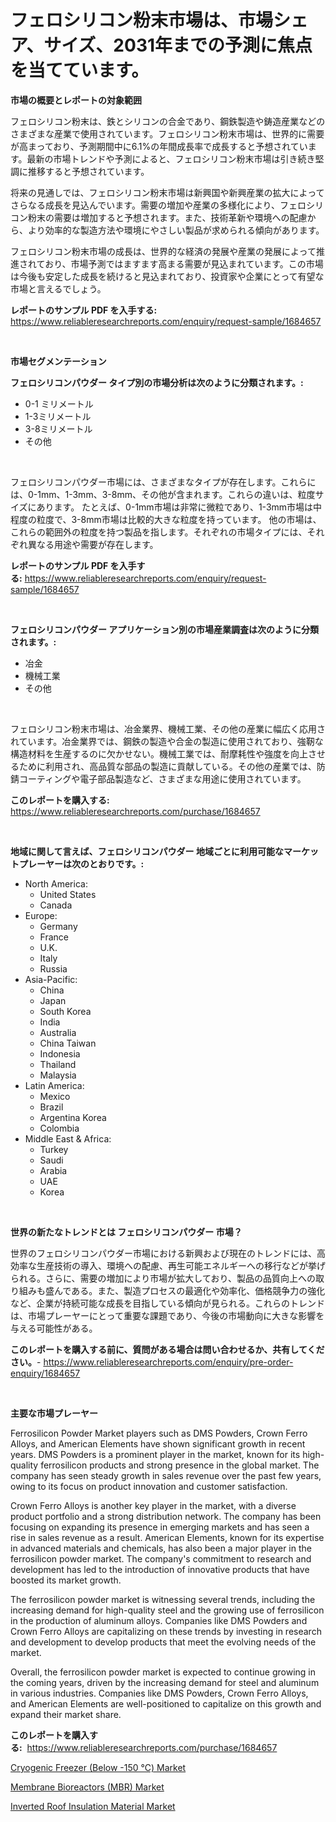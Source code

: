 <p><h1>フェロシリコン粉末市場は、市場シェア、サイズ、2031年までの予測に焦点を当てています。</h1></p><p><strong>市場の概要とレポートの対象範囲</strong></p>
<p><p>フェロシリコン粉末は、鉄とシリコンの合金であり、鋼鉄製造や鋳造産業などのさまざまな産業で使用されています。フェロシリコン粉末市場は、世界的に需要が高まっており、予測期間中に6.1%の年間成長率で成長すると予想されています。最新の市場トレンドや予測によると、フェロシリコン粉末市場は引き続き堅調に推移すると予想されています。</p><p>将来の見通しでは、フェロシリコン粉末市場は新興国や新興産業の拡大によってさらなる成長を見込んでいます。需要の増加や産業の多様化により、フェロシリコン粉末の需要は増加すると予想されます。また、技術革新や環境への配慮から、より効率的な製造方法や環境にやさしい製品が求められる傾向があります。</p><p>フェロシリコン粉末市場の成長は、世界的な経済の発展や産業の発展によって推進されており、市場予測ではますます高まる需要が見込まれています。この市場は今後も安定した成長を続けると見込まれており、投資家や企業にとって有望な市場と言えるでしょう。</p></p>
<p><strong>レポートのサンプル PDF を入手する:</strong> <a href="https://www.reliableresearchreports.com/enquiry/request-sample/1684657">https://www.reliableresearchreports.com/enquiry/request-sample/1684657</a></p>
<p>&nbsp;</p>
<p><strong>市場セグメンテーション</strong></p>
<p><strong>フェロシリコンパウダー タイプ別の市場分析は次のように分類されます。:</strong></p>
<p><ul><li>0-1 ミリメートル</li><li>1-3ミリメートル</li><li>3-8ミリメートル</li><li>その他</li></ul></p>
<p>&nbsp;</p>
<p><p>フェロシリコンパウダー市場には、さまざまなタイプが存在します。これらには、0-1mm、1-3mm、3-8mm、その他が含まれます。これらの違いは、粒度サイズにあります。 たとえば、0-1mm市場は非常に微粒であり、1-3mm市場は中程度の粒度で、3-8mm市場は比較的大きな粒度を持っています。 他の市場は、これらの範囲外の粒度を持つ製品を指します。それぞれの市場タイプには、それぞれ異なる用途や需要が存在します。</p></p>
<p><strong>レポートのサンプル PDF を入手する:</strong>&nbsp;<a href="https://www.reliableresearchreports.com/enquiry/request-sample/1684657">https://www.reliableresearchreports.com/enquiry/request-sample/1684657</a></p>
<p>&nbsp;</p>
<p><strong> フェロシリコンパウダー アプリケーション別の市場産業調査は次のように分類されます。:</strong></p>
<p><ul><li>冶金</li><li>機械工業</li><li>その他</li></ul></p>
<p>&nbsp;</p>
<p><p>フェロシリコン粉末市場は、冶金業界、機械工業、その他の産業に幅広く応用されています。冶金業界では、鋼鉄の製造や合金の製造に使用されており、強靭な構造材料を生産するのに欠かせない。機械工業では、耐摩耗性や強度を向上させるために利用され、高品質な部品の製造に貢献している。その他の産業では、防錆コーティングや電子部品製造など、さまざまな用途に使用されています。</p></p>
<p><strong>このレポートを購入する:</strong>&nbsp; <a href="https://www.reliableresearchreports.com/purchase/1684657">https://www.reliableresearchreports.com/purchase/1684657</a></p>
<p>&nbsp;</p>
<p><strong>地域に関して言えば、フェロシリコンパウダー 地域ごとに利用可能なマーケットプレーヤーは次のとおりです。:</strong></p>
<p><ul>
    <li>
        North America:
        <ul>
            <li>United States</li>
            <li>Canada</li>
        </ul>
    </li>
    <li>
        Europe:
        <ul>
            <li>Germany</li>
            <li>France</li>
            <li>U.K.</li>
            <li>Italy</li>
            <li>Russia</li>
        </ul>
    </li>
    <li>
        Asia-Pacific:
        <ul>
            <li>China</li>
            <li>Japan</li>
            <li>South Korea</li>
            <li>India</li>
            <li>Australia</li>
            <li>China Taiwan</li>
            <li>Indonesia</li>
            <li>Thailand</li>
            <li>Malaysia</li>
        </ul>
    </li>
    <li>
        Latin America:
        <ul>
            <li>Mexico</li>
            <li>Brazil</li>
            <li>Argentina Korea</li>
            <li>Colombia</li>
        </ul>
    </li>
    <li>
        Middle East & Africa:
        <ul>
            <li>Turkey</li>
            <li>Saudi</li>
            <li>Arabia</li>
            <li>UAE</li>
            <li>Korea</li>
        </ul>
    </li>
    </ul></p>
<p>&nbsp;</p>
<p><strong>世界の新たなトレンドとは フェロシリコンパウダー 市場？</strong></p>
<p><p>世界のフェロシリコンパウダー市場における新興および現在のトレンドには、高効率な生産技術の導入、環境への配慮、再生可能エネルギーへの移行などが挙げられる。さらに、需要の増加により市場が拡大しており、製品の品質向上への取り組みも盛んである。また、製造プロセスの最適化や効率化、価格競争力の強化など、企業が持続可能な成長を目指している傾向が見られる。これらのトレンドは、市場プレーヤーにとって重要な課題であり、今後の市場動向に大きな影響を与える可能性がある。</p></p>
<p><strong>このレポートを購入する前に、質問がある場合は問い合わせるか、共有してください。</strong>- <a href="https://www.reliableresearchreports.com/enquiry/pre-order-enquiry/1684657">https://www.reliableresearchreports.com/enquiry/pre-order-enquiry/1684657</a></p>
<p>&nbsp;</p>
<p><strong>主要な市場プレーヤー</strong></p>
<p><p>Ferrosilicon Powder Market players such as DMS Powders, Crown Ferro Alloys, and American Elements have shown significant growth in recent years. DMS Powders is a prominent player in the market, known for its high-quality ferrosilicon products and strong presence in the global market. The company has seen steady growth in sales revenue over the past few years, owing to its focus on product innovation and customer satisfaction.</p><p>Crown Ferro Alloys is another key player in the market, with a diverse product portfolio and a strong distribution network. The company has been focusing on expanding its presence in emerging markets and has seen a rise in sales revenue as a result. American Elements, known for its expertise in advanced materials and chemicals, has also been a major player in the ferrosilicon powder market. The company's commitment to research and development has led to the introduction of innovative products that have boosted its market growth.</p><p>The ferrosilicon powder market is witnessing several trends, including the increasing demand for high-quality steel and the growing use of ferrosilicon in the production of aluminum alloys. Companies like DMS Powders and Crown Ferro Alloys are capitalizing on these trends by investing in research and development to develop products that meet the evolving needs of the market.</p><p>Overall, the ferrosilicon powder market is expected to continue growing in the coming years, driven by the increasing demand for steel and aluminum in various industries. Companies like DMS Powders, Crown Ferro Alloys, and American Elements are well-positioned to capitalize on this growth and expand their market share.</p></p>
<p><strong>このレポートを購入する:</strong>&nbsp;&nbsp;<a href="https://www.reliableresearchreports.com/purchase/1684657">https://www.reliableresearchreports.com/purchase/1684657</a></p>
<p><p><a href="https://boundless-drawbridge-702.notion.site/Cryogenic-Freezer-Below-150-Market-Growth-Market-Trends-COVID-19-Impact-and-Forecasts-for-pe-88079d6b83054be8974f1902fb210241">Cryogenic Freezer (Below -150 ℃) Market</a></p><p><a href="https://simplistic-meeting-7ee.notion.site/Membrane-Bioreactors-MBR-Market-Dynamics-2024-2031-Also-about-Its-Market-Trends-Projections-and-5d86d0c4349e44e9ae95e6cc8c41e348">Membrane Bioreactors (MBR) Market</a></p><p><a href="https://github.com/Sinjinluong3e0awx2m195k76/Market-Research-Report-List-1/blob/main/inverted-roof-insulation-material-market.md">Inverted Roof Insulation Material Market</a></p></p>
